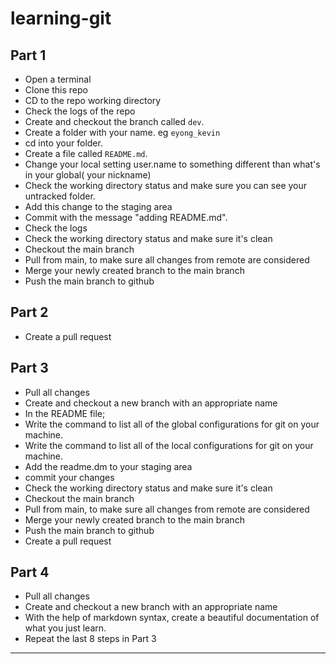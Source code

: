 # learning-git
## Part 1
- Open a terminal
- Clone this repo
- CD to the repo working directory
- Check the logs of the repo
- Create and checkout the branch called `dev`.
- Create a folder with your name. eg `eyong_kevin`
- cd into your folder.
- Create a file called `README.md`.
- Change your local setting user.name to something different than what's in your global( your nickname)
- Check the working directory status and make sure you can see your untracked folder.
- Add this change to the staging area
- Commit with the message "adding README.md".
- Check the logs
- Check the working directory status and make sure it's clean
- Checkout the main branch
- Pull from main, to make sure all changes from remote are considered
- Merge your newly created branch to the main branch
- Push the main branch to github

## Part 2
- Create a pull request

## Part 3
- Pull all changes
- Create and checkout a new branch with an appropriate name
- In the README file;
- Write the command to list all of the global configurations for git on your machine. 
- Write the command to list all of the local configurations for git on your machine. 
- Add the readme.dm to your staging area
- commit your changes
- Check the working directory status and make sure it's clean
- Checkout the main branch
- Pull from main, to make sure all changes from remote are considered
- Merge your newly created branch to the main branch
- Push the main branch to github
- Create a pull request

## Part 4
- Pull all changes
- Create and checkout a new branch with an appropriate name
- With the help of markdown syntax, create a beautiful documentation of what you just learn.
- Repeat the last 8 steps in Part 3

----
